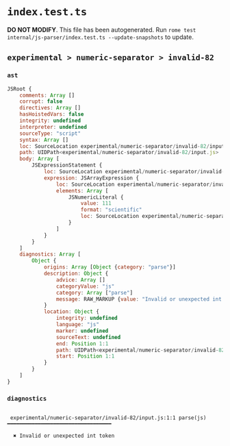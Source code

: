 # `index.test.ts`

**DO NOT MODIFY**. This file has been autogenerated. Run `rome test internal/js-parser/index.test.ts --update-snapshots` to update.

## `experimental > numeric-separator > invalid-82`

### `ast`

```javascript
JSRoot {
	comments: Array []
	corrupt: false
	directives: Array []
	hasHoistedVars: false
	integrity: undefined
	interpreter: undefined
	sourceType: "script"
	syntax: Array []
	loc: SourceLocation experimental/numeric-separator/invalid-82/input.js 1:0-2:0
	path: UIDPath<experimental/numeric-separator/invalid-82/input.js>
	body: Array [
		JSExpressionStatement {
			loc: SourceLocation experimental/numeric-separator/invalid-82/input.js 1:0-1:10
			expression: JSArrayExpression {
				loc: SourceLocation experimental/numeric-separator/invalid-82/input.js 1:0-1:10
				elements: Array [
					JSNumericLiteral {
						value: 111
						format: "scientific"
						loc: SourceLocation experimental/numeric-separator/invalid-82/input.js 1:1-1:9
					}
				]
			}
		}
	]
	diagnostics: Array [
		Object {
			origins: Array [Object {category: "parse"}]
			description: Object {
				advice: Array []
				categoryValue: "js"
				category: Array ["parse"]
				message: RAW_MARKUP {value: "Invalid or unexpected int token"}
			}
			location: Object {
				integrity: undefined
				language: "js"
				marker: undefined
				sourceText: undefined
				end: Position 1:1
				path: UIDPath<experimental/numeric-separator/invalid-82/input.js>
				start: Position 1:1
			}
		}
	]
}
```

### `diagnostics`

```

 experimental/numeric-separator/invalid-82/input.js:1:1 parse(js) ━━━━━━━━━━━━━━━━━━━━━━━━━━━━━━━━━━

  ✖ Invalid or unexpected int token


```
